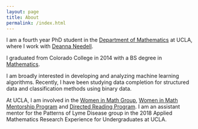 ```yaml
---
layout: page
title: About
permalink: /index.html
---
```


I am a fourth year PhD student in the [Department of Mathematics](https://www.math.ucla.edu/) at UCLA, where I work with [Deanna Needell](http://www.math.ucla.edu/~deanna/index.html).
<!-- \\[a^2 + b^2 = c^2\\] -->
I graduated from Colorado College in 2014 with a BS degree in [Mathematics](https://www.coloradocollege.edu/academics/dept/mathematics/).

I am broadly interested in developing and analyzing machine learning algorithms. Recently, I have been studying data completion for structured data and classification methods using binary data.


At UCLA, I am involved in the [Women in Math Group](https://www.math.ucla.edu/grad/women-in-math),  [Women in Math Mentorship Program](https://www.math.ucla.edu/grad/women-in-math) and [Directed Reading Program](http://www.math.ucla.edu/ugrad/drp). I am an assistant mentor for the Patterns of Lyme Disease group in the 2018 Applied Mathematics Research Experience for Undergraduates at UCLA.
